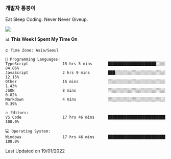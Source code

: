 ### 개발자 통붕이
Eat Sleep Coding.
Never Never Giveup.

<img src="https://github-readme-stats.vercel.app/api/top-langs/?username=tiaz0128&layout=compact" />

<br/>

<!--START_SECTION:waka-->
📊 **This Week I Spent My Time On** 

```text
⌚︎ Time Zone: Asia/Seoul

💬 Programming Languages: 
TypeScript               15 hrs 5 mins       █████████████████████░░░░   84.86% 
JavaScript               2 hrs 9 mins        ███░░░░░░░░░░░░░░░░░░░░░░   12.15% 
Other                    15 mins             ░░░░░░░░░░░░░░░░░░░░░░░░░   1.43% 
JSON                     8 mins              ░░░░░░░░░░░░░░░░░░░░░░░░░   0.82% 
Markdown                 4 mins              ░░░░░░░░░░░░░░░░░░░░░░░░░   0.39%

🔥 Editors: 
VS Code                  17 hrs 46 mins      █████████████████████████   100.0%

💻 Operating System: 
Windows                  17 hrs 46 mins      █████████████████████████   100.0%

```


 Last Updated on 19/01/2022
<!--END_SECTION:waka-->
